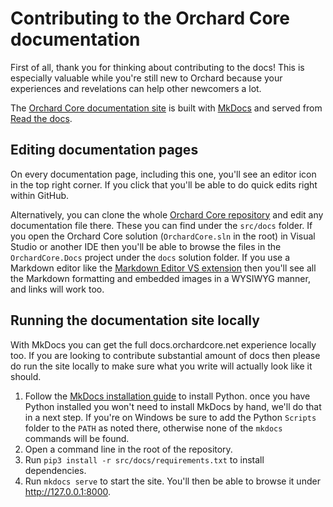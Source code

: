 # Contributing to the Orchard Core documentation

First of all, thank you for thinking about contributing to the docs! This is especially valuable while you're still new to Orchard because your experiences and revelations can help other newcomers a lot.

The [Orchard Core documentation site](https://docs.orchardcore.net/) is built with [MkDocs](https://www.mkdocs.org/) and served from [Read the docs](https://readthedocs.org/projects/orchardcore/).

## Editing documentation pages

On every documentation page, including this one, you'll see an editor icon in the top right corner. If you click that you'll be able to do quick edits right within GitHub.

Alternatively, you can clone the whole [Orchard Core repository](https://github.com/OrchardCMS/OrchardCore) and edit any documentation file there. These you can find under the `src/docs` folder. If you open the Orchard Core solution (`OrchardCore.sln` in the root) in Visual Studio or another IDE then you'll be able to browse the files in the `OrchardCore.Docs` project under the `docs` solution folder. If you use a Markdown editor like the [Markdown Editor VS extension](https://marketplace.visualstudio.com/items?itemName=MadsKristensen.MarkdownEditor) then you'll see all the Markdown formatting and embedded images in a WYSIWYG manner, and links will work too.

## Running the documentation site locally

With MkDocs you can get the full docs.orchardcore.net experience locally too. If you are looking to contribute substantial amount of docs then please do run the site locally to make sure what you write will actually look like it should.

1. Follow the [MkDocs installation guide](https://www.mkdocs.org/#installation) to install Python. once you have Python installed you won't need to install MkDocs by hand, we'll do that in a next step. If you're on Windows be sure to add the Python `Scripts` folder to the `PATH` as noted there, otherwise none of the `mkdocs` commands will be found.
2. Open a command line in the root of the repository.
3. Run `pip3 install -r src/docs/requirements.txt` to install dependencies.
4. Run `mkdocs serve` to start the site. You'll then be able to browse it under http://127.0.0.1:8000.